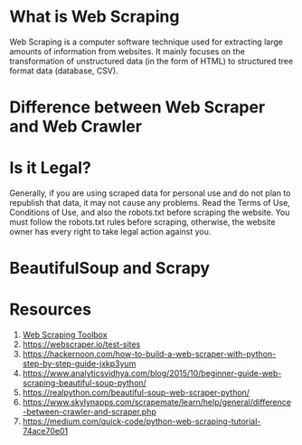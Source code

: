 # What is Web Scraping
Web Scraping is a computer software technique used for extracting large amounts of information from websites. It mainly focuses on the transformation of unstructured data (in the form of HTML) to structured tree format data (database, CSV).

# Difference between Web Scraper and Web Crawler

# Is it Legal?
Generally, if you are using scraped data for personal use and do not plan to republish that data, it may not cause any problems. Read the Terms of Use, Conditions of Use, and also the robots.txt before scraping the website. You must follow the robots.txt rules before scraping, otherwise, the website owner has every right to take legal action against you.

# BeautifulSoup and Scrapy

# Resources
1. [Web Scraping Toolbox](http://toscrape.com/)
2. https://webscraper.io/test-sites
3. https://hackernoon.com/how-to-build-a-web-scraper-with-python-step-by-step-guide-jxkp3yum
4. https://www.analyticsvidhya.com/blog/2015/10/beginner-guide-web-scraping-beautiful-soup-python/
5. https://realpython.com/beautiful-soup-web-scraper-python/
6. https://www.skylynapps.com/scrapemate/learn/help/general/difference-between-crawler-and-scraper.php
7. https://medium.com/quick-code/python-web-scraping-tutorial-74ace70e01